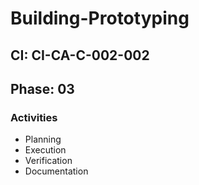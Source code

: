 # Building-Prototyping

## CI: CI-CA-C-002-002
## Phase: 03

### Activities
- Planning
- Execution
- Verification
- Documentation
